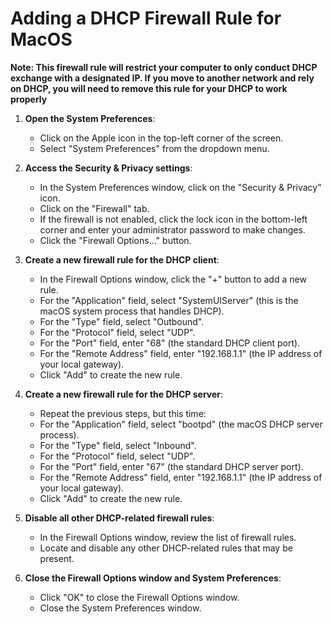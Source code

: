 # Adding a DHCP Firewall Rule for MacOS

**Note:  This firewall rule will restrict your computer to only conduct DHCP exchange with a designated IP.  If you move to another network and rely on DHCP, you will need to remove this rule for your DHCP to work properly**

1. **Open the System Preferences**:
   - Click on the Apple icon in the top-left corner of the screen.
   - Select "System Preferences" from the dropdown menu.

2. **Access the Security & Privacy settings**:
   - In the System Preferences window, click on the "Security & Privacy" icon.
   - Click on the "Firewall" tab.
   - If the firewall is not enabled, click the lock icon in the bottom-left corner and enter your administrator password to make changes.
   - Click the "Firewall Options..." button.

3. **Create a new firewall rule for the DHCP client**:
   - In the Firewall Options window, click the "+" button to add a new rule.
   - For the "Application" field, select "SystemUIServer" (this is the macOS system process that handles DHCP).
   - For the "Type" field, select "Outbound".
   - For the "Protocol" field, select "UDP".
   - For the "Port" field, enter "68" (the standard DHCP client port).
   - For the "Remote Address" field, enter "192.168.1.1" (the IP address of your local gateway).
   - Click "Add" to create the new rule.

4. **Create a new firewall rule for the DHCP server**:
   - Repeat the previous steps, but this time:
   - For the "Application" field, select "bootpd" (the macOS DHCP server process).
   - For the "Type" field, select "Inbound".
   - For the "Protocol" field, select "UDP".
   - For the "Port" field, enter "67" (the standard DHCP server port).
   - For the "Remote Address" field, enter "192.168.1.1" (the IP address of your local gateway).
   - Click "Add" to create the new rule.

5. **Disable all other DHCP-related firewall rules**:
   - In the Firewall Options window, review the list of firewall rules.
   - Locate and disable any other DHCP-related rules that may be present.

6. **Close the Firewall Options window and System Preferences**:
   - Click "OK" to close the Firewall Options window.
   - Close the System Preferences window.
